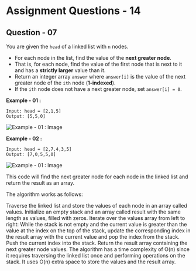 # **Assignment Questions - 14**

## **Question - 07**

You are given the `head` of a linked list with `n` nodes.
- For each node in the list, find the value of the **next greater node**. 
- That is, for each node, find the value of the first node that is next to it and has a **strictly larger** value than it.
- Return an integer array `answer` where `answer[i]` is the value of the next greater node of the `ith` node (**1-indexed**). 
- If the `ith` node does not have a next greater node, set `answer[i] = 0`.

**Example - 01 :**
```
Input: head = [2,1,5]
Output: [5,5,0]
```

![Example - 01 : Image](https://assets.leetcode.com/uploads/2021/08/05/linkedlistnext1.jpg)


**Example - 02 :**
```
Input: head = [2,7,4,3,5]
Output: [7,0,5,5,0]
```

![Example - 01 : Image](https://assets.leetcode.com/uploads/2021/08/05/linkedlistnext2.jpg)

This code will find the next greater node for each node in the linked list and return the result as an array.

The algorithm works as follows:

Traverse the linked list and store the values of each node in an array called values.
Initialize an empty stack and an array called result with the same length as values, filled with zeros.
Iterate over the values array from left to right:
While the stack is not empty and the current value is greater than the value at the index on the top of the stack, update the corresponding index in the result array with the current value and pop the index from the stack.
Push the current index into the stack.
Return the result array containing the next greater node values.
The algorithm has a time complexity of O(n) since it requires traversing the linked list once and performing operations on the stack. It uses O(n) extra space to store the values and the result array.





